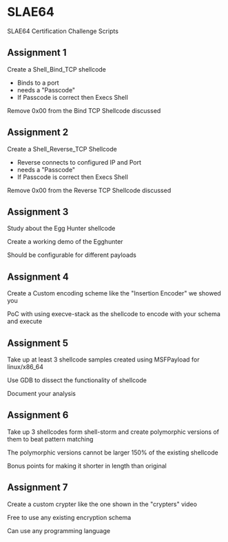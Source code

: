# SLAE64
SLAE64 Certification Challenge Scripts

## Assignment 1

Create a Shell_Bind_TCP shellcode
  - Binds to a port
  - needs a "Passcode"
  - If Passcode is correct then Execs Shell

Remove 0x00 from the Bind TCP Shellcode discussed

## Assignment 2

Create a Shell_Reverse_TCP Shellcode
  - Reverse connects to configured IP and Port
  - needs a "Passcode"
  - If Passcode is correct then Execs Shell

Remove 0x00 from the Reverse TCP Shellcode discussed

## Assignment 3

Study about the Egg Hunter shellcode

Create a working demo of the Egghunter

Should be configurable for different payloads

## Assignment 4

Create a Custom encoding scheme like the "Insertion Encoder" we showed you

PoC with using execve-stack as the shellcode to encode with your schema and execute

## Assignment 5

Take up at least 3 shellcode samples created using MSFPayload for linux/x86_64

Use GDB to dissect the functionality of shellcode

Document your analysis

## Assignment 6

Take up 3 shellcodes form shell-storm and create polymorphic versions of them to beat pattern matching

The polymorphic versions cannot be larger 150% of the existing shellcode

Bonus points for making it shorter in length than original

## Assignment 7

Create a custom crypter like the one shown in the "crypters" video

Free to use any existing encryption schema

Can use any programming language
